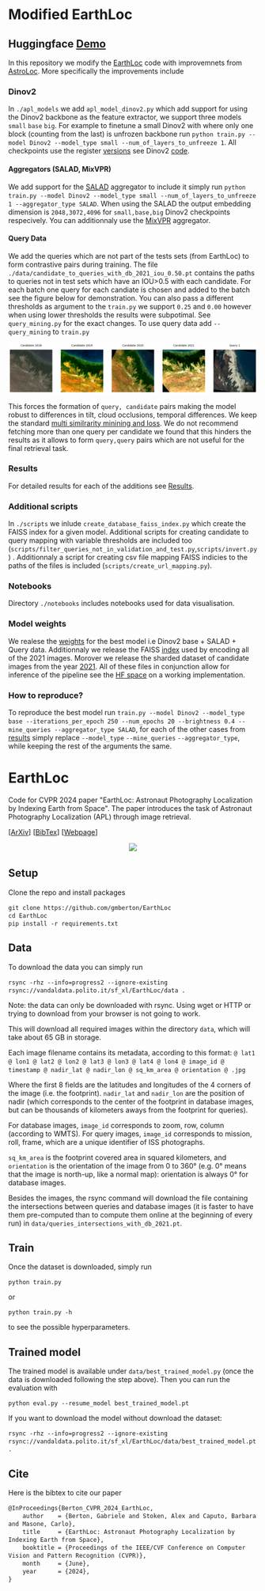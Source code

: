 # Modified EarthLoc 

## Huggingface [Demo](https://huggingface.co/spaces/pawlo2013/EarthLoc2)

In this repository we modify the [EarthLoc](https://arxiv.org/pdf/2403.06758) code with improvemnets from [AstroLoc](https://arxiv.org/pdf/2502.07003). More specifically the improvements include

### Dinov2

In `./apl_models` we add `apl_model_dinov2.py` which add support for using the Dinov2 backbone as the feature extractor, we support three models `small` `base` `big`. For example to finetune a small Dinov2 with where only one block (counting from the last) is unfrozen backbone run 
`python train.py --model Dinov2 --model_type small --num_of_layers_to_unfreeze 1`. All checkpoints use the register [versions](https://arxiv.org/pdf/2309.16588) see Dinov2 [code](https://github.com/facebookresearch/dinov2). 
 

#### Aggregators (SALAD, MixVPR)

We add support for the [SALAD](https://github.com/serizba/salad) aggregator to include it simply run `python train.py --model Dinov2 --model_type small --num_of_layers_to_unfreeze 1 --aggregator_type SALAD`. When using the SALAD the output embedding dimension is `2048,3072,4096` for `small,base,big` Dinov2 checkpoints respecively. You can additionnaly use the [MixVPR](https://github.com/amaralibey/MixVPR) aggregator. 

#### Query Data

We add the queries which are not part of the tests sets (from EarthLoc) to form contrastive pairs during training. The file `./data/candidate_to_queries_with_db_2021_iou_0.50.pt` contains the paths to queries not in test sets which have an IOU>0.5 with each candidate. For each batch one query for each candiate is chosen and added to the batch see the figure below for demonstration. You can also pass a different thresholds as argument to the `train.py` we support `0.25` and `0.00` however when using lower thresholds the results were subpotimal. See `query_mining.py` for the exact changes. To use query data add `--query_mining` to `train.py`
 
 ![My Image](./documentation/augmented_example_10.png)

This forces the formation of `query, candidate` pairs making the model robust to differences in tilt, cloud occlusions, temporal differences. We keep the standard [multi similrarity minining and loss](https://github.com/msight-tech/research-ms-loss). We do not recommend fetching more than one query per candidate we found that this hinders the results as it allows to form `query,query`  pairs which are not useful for the final retrieval task. 


### Results 


For detailed results for each of the additions see [Results](./documentation/results.md).


### Additional scripts 

In `./scripts` we inlude `create_database_faiss_index.py` which create the FAISS index for a given model. Additional scripts for creating candidate to query mapping with variable thresholds are included too (`scripts/filter_queries_not_in_validation_and_test.py`,`scripts/invert.py`) . Additionnaly a script for creating csv file mapping FAISS indicies to the paths of the files is included (`scripts/create_url_mapping.py`). 

### Notebooks

Directory `./notebooks` includes notebooks used for data visualisation. 


### Model weights

We realese the [weights](https://huggingface.co/pawlo2013/EarthLoc2) for the best model i.e Dinov2 base + SALAD + Query data. Additionnaly we release the FAISS [index](https://huggingface.co/datasets/pawlo2013/EarthLoc2_FAISS) used by encoding all of the 2021 images. Morover we release the sharded dataset of candidate images from the year [2021](https://huggingface.co/datasets/pawlo2013/EarthLoc_2021_Database). All of these files in conjunction allow for inference of the pipeline see the [HF space](https://huggingface.co/spaces/pawlo2013/EarthLoc2) on a working implementation. 


### How to reproduce? 

To reproduce the best model run
`train.py --model Dinov2 --model_type base --iterations_per_epoch 250 --num_epochs 20 --brightness 0.4 --mine_queries --aggregator_type SALAD`, for each of the other cases from [results](./documentation/results.md) simply replace `--model_type` `--mine_queries` `--aggregator_type`, while keeping the rest of the arguments the same.  



# EarthLoc
Code for CVPR 2024 paper "EarthLoc: Astronaut Photography Localization by Indexing Earth from Space".
The paper introduces the task of Astronaut Photography Localization (APL) through image retrieval.

[[ArXiv](https://arxiv.org/abs/2403.06758)] [[BibTex](https://github.com/gmberton/EarthLoc?tab=readme-ov-file#cite)] [[Webpage](https://earthloc-and-earthmatch.github.io/)]

<p  align="center">
  <img src="https://github.com/EarthLoc-and-EarthMatch/EarthLoc-and-EarthMatch.github.io/blob/b0902f64ef548ee1e3e5d5fdbda3c99e7ef27146/static/images/task_animation_low_res.gif" width="60%"/>
</p>


## Setup
Clone the repo and install packages
```
git clone https://github.com/gmberton/EarthLoc
cd EarthLoc
pip install -r requirements.txt
```

## Data
To download the data you can simply run
```
rsync -rhz --info=progress2 --ignore-existing rsync://vandaldata.polito.it/sf_xl/EarthLoc/data .
```
Note: the data can only be downloaded with rsync. Using wget or HTTP or trying to download from your browser is not going to work.

This will download all required images within the directory `data`, which will take about 65 GB in storage.

Each image filename contains its metadata, according to this format:
`
@ lat1 @ lon1 @ lat2 @ lon2 @ lat3 @ lon3 @ lat4 @ lon4 @ image_id @ timestamp @ nadir_lat @ nadir_lon @ sq_km_area @ orientation @ .jpg
`

Where the first 8 fields are the latitudes and longitudes of the 4 corners of the image (i.e. the footprint). `nadir_lat` and `nadir_lon` are the position of nadir (which corresponds to the center of the footprint in database images, but can be thousands of kilometers aways from the footprint for queries).

For database images, `image_id` corresponds to zoom, row, column (according to WMTS).
For query images, `image_id` corresponds to mission, roll, frame, which are a unique identifier of ISS photographs.

`sq_km_area` is the footprint covered area in squared kilometers, and `orientation` is the orientation of the image from 0 to 360° (e.g. 0° means that the image is north-up, like a normal map): orientation is always 0° for database images.

Besides the images, the rsync command will download the file containing the intersections between queries and database images (it is faster to have them pre-computed than to compute them online at the beginning of every run) in `data/queries_intersections_with_db_2021.pt`.

## Train
Once the dataset is downloaded, simply run
```
python train.py
```
or
```
python train.py -h
```
to see the possible hyperparameters.


## Trained model

The trained model is available under `data/best_trained_model.py` (once the data is downloaded following the step above). Then you can run the evaluation with
```
python eval.py --resume_model best_trained_model.pt
```

If you want to download the model without download the dataset:
```
rsync -rhz --info=progress2 --ignore-existing rsync://vandaldata.polito.it/sf_xl/EarthLoc/data/best_trained_model.pt .
```

## Cite
Here is the bibtex to cite our paper
```
@InProceedings{Berton_CVPR_2024_EarthLoc,
    author    = {Berton, Gabriele and Stoken, Alex and Caputo, Barbara and Masone, Carlo},
    title     = {EarthLoc: Astronaut Photography Localization by Indexing Earth from Space},
    booktitle = {Proceedings of the IEEE/CVF Conference on Computer Vision and Pattern Recognition (CVPR)},
    month     = {June},
    year      = {2024},
}
```
